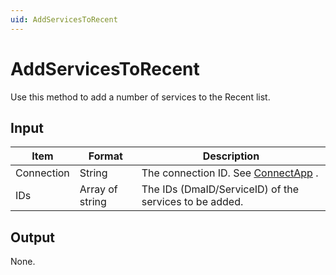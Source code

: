 ```yaml
---
uid: AddServicesToRecent
---
```


# AddServicesToRecent

Use this method to add a number of services to the Recent list.

## Input

| Item       | Format          | Description                                            |
|------------|-----------------|--------------------------------------------------------|
| Connection | String          | The connection ID. See [ConnectApp](xref:ConnectApp) .   |
| IDs        | Array of string | The IDs (DmaID/ServiceID) of the services to be added. |

## Output

None.

